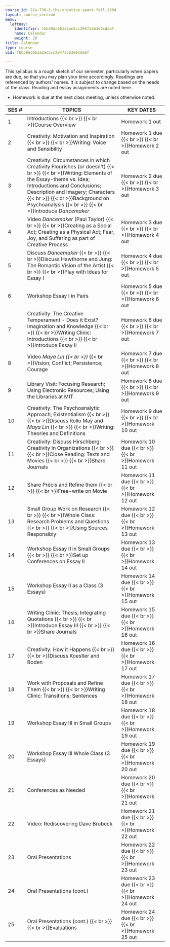 ```yaml
---
course_id: 21w-730-2-the-creative-spark-fall-2004
layout: course_section
menu:
  leftnav:
    identifier: fbb39ac061a2ac5cc2947a3b3e9cdaaf
    name: Calendar
    weight: 20
title: Calendar
type: course
uid: fbb39ac061a2ac5cc2947a3b3e9cdaaf

---
```


This syllabus is a rough sketch of our semester, particularly when papers are due, so that you may plan your time accordingly. Readings are referenced by authors' names. It is subject to change based on the needs of the class. Reading and essay assignments are noted here.

*   Homework is due at the next class meeting, unless otherwise noted.

| SES # | TOPICS | KEY DATES |
| --- | --- | --- |
| 1 | Introductions  {{< br >}}  {{< br >}}Course Overview | Homework 1 out |
| 2 | Creativity: Motivation and Inspiration  {{< br >}}  {{< br >}}Writing: Voice and Sensibility | Homework 1 due  {{< br >}}  {{< br >}}Homework 2 out |
| 3 | Creativity: Circumstances in which Creativity Flourishes (or doesn't)  {{< br >}}  {{< br >}}Writing: Elements of the Essay-theme vs. Idea; Introductions and Conclusions; Description and Imagery; Characters  {{< br >}}  {{< br >}}Background on Psychoanalysis  {{< br >}}  {{< br >}}Introduce _Dancemaker_ | Homework 2 due  {{< br >}}  {{< br >}}Homework 3 out |
| 4 | Video _Dancemaker_ (Paul Taylor)  {{< br >}}  {{< br >}}Creating as a Social Act; Creating as a Physical Act; Fear, Joy, and Suffering as part of Creative Process | Homework 3 due  {{< br >}}  {{< br >}}Homework 4 out |
| 5 | Discuss _Dancemaker_  {{< br >}}  {{< br >}}Discuss Hawthorne and Jung: The Romantic Vision of the Artist  {{< br >}}  {{< br >}}Play with Ideas for Essay I | Homework 4 due  {{< br >}}  {{< br >}}Homework 5 out |
| 6 | Workshop Essay I in Pairs | Homework 5 due  {{< br >}}  {{< br >}}Homework 6 out |
| 7 | Creativity: The Creative Temperament - Does it Exist? Imagination and Knowledge  {{< br >}}  {{< br >}}Writing Clinic: Introductions  {{< br >}}  {{< br >}}Introduce Essay II | Homework 6 due  {{< br >}}  {{< br >}}Homework 7 out |
| 8 | Video _Maya Lin  {{< br >}}_  {{< br >}}Vision; Conflict; Persistence; Courage | Homework 7 due  {{< br >}}  {{< br >}}Homework 8 out |
| 9 | Library Visit: Focusing Research; Using Electronic Resources; Using the Libraries at MIT | Homework 8 due  {{< br >}}  {{< br >}}Homework 9 out |
| 10 | Creativity: The Psychoanalytic Approach; Existentialism  {{< br >}}  {{< br >}}Discuss Rollo May and _Maya Lin_  {{< br >}}  {{< br >}}Writing: Theories and Definitions | Homework 9 due  {{< br >}}  {{< br >}}Homework 10 out |
| 11 | Creativity: Discuss Hirschberg: Creativity in Organizations  {{< br >}}  {{< br >}}Close Reading: Texts and Movies  {{< br >}}  {{< br >}}Share Journals | Homework 10 due  {{< br >}}  {{< br >}}Homework 11 out |
| 12 | Share Précis and Refine them  {{< br >}}  {{< br >}}Free-write on Movie | Homework 11 due  {{< br >}}  {{< br >}}Homework 12 out |
| 13 | Small Group Work on Research  {{< br >}}  {{< br >}}Whole Class: Research Problems and Questions  {{< br >}}  {{< br >}}Using Sources Responsibly | Homework 12 due  {{< br >}}  {{< br >}}Homework 13 out |
| 14 | Workshop Essay II in Small Groups  {{< br >}}  {{< br >}}Set up Conferences on Essay II | Homework 13 due  {{< br >}}  {{< br >}}Homework 14 out |
| 15 | Workshop Essay II as a Class (3 Essays) | Homework 14 due  {{< br >}}  {{< br >}}Homework 15 out |
| 16 | Writing Clinic: Thesis; Integrating Quotations  {{< br >}}  {{< br >}}Introduce Essay III  {{< br >}}  {{< br >}}Share Journals | Homework 15 due  {{< br >}}  {{< br >}}Homework 16 out |
| 17 | Creativity: How it Happens  {{< br >}}  {{< br >}}Discuss Koestler and Boden | Homework 16 due  {{< br >}}  {{< br >}}Homework 17 out |
| 18 | Work with Proposals and Refine Them  {{< br >}}  {{< br >}}Writing Clinic: Transitions; Sentences | Homework 17 due  {{< br >}}  {{< br >}}Homework 18 out |
| 19 | Workshop Essay III in Small Groups | Homework 18 due  {{< br >}}  {{< br >}}Homework 19 out |
| 20 | Workshop Essay III Whole Class (3 Essays) | Homework 19 due  {{< br >}}  {{< br >}}Homework 20 out |
| 21 | Conferences as Needed | Homework 20 due  {{< br >}}  {{< br >}}Homework 21 out |
| 22 | Video: Rediscovering Dave Brubeck | Homework 21 due  {{< br >}}  {{< br >}}Homework 22 out |
| 23 | Oral Presentations | Homework 22 due  {{< br >}}  {{< br >}}Homework 23 out |
| 24 | Oral Presentations (cont.) | Homework 23 due  {{< br >}}  {{< br >}}Homework 24 out |
| 25 | Oral Presentations (cont.)  {{< br >}}  {{< br >}}Evaluations | Homework 24 due  {{< br >}}  {{< br >}}Homework 25 out